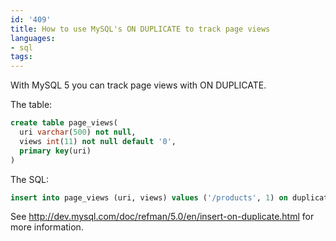 ```yaml
---
id: '409'
title: How to use MySQL's ON DUPLICATE to track page views
languages:
- sql
tags:
---
```

With MySQL 5 you can track page views with ON DUPLICATE.

The table:


```sql
create table page_views(
  uri varchar(500) not null,
  views int(11) not null default '0',
  primary key(uri)
)
```
    

The SQL:


```sql
insert into page_views (uri, views) values ('/products', 1) on duplicate key update views = views + 1;
```
    

See <http://dev.mysql.com/doc/refman/5.0/en/insert-on-duplicate.html> for more information.

